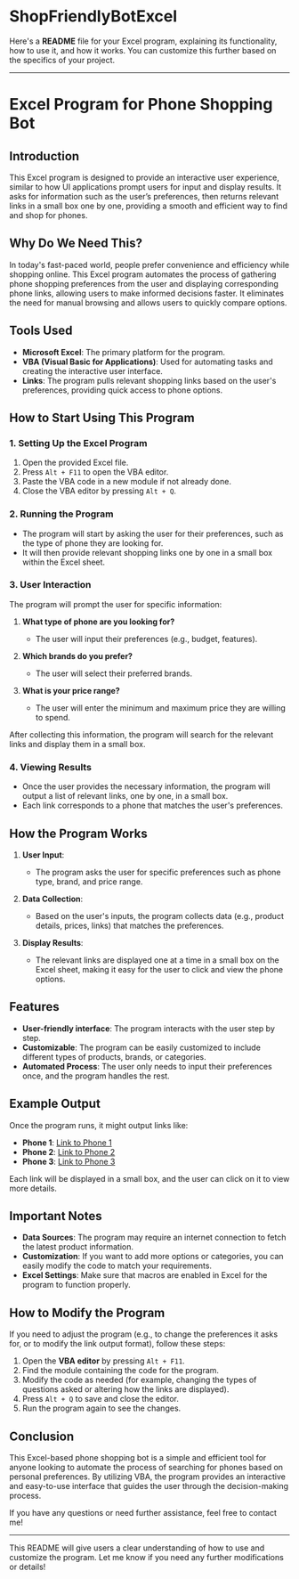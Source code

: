 # ShopFriendlyBotExcel
Here's a **README** file for your Excel program, explaining its functionality, how to use it, and how it works. You can customize this further based on the specifics of your project.

---

# **Excel Program for Phone Shopping Bot**

## **Introduction**

This Excel program is designed to provide an interactive user experience, similar to how UI applications prompt users for input and display results. It asks for information such as the user’s preferences, then returns relevant links in a small box one by one, providing a smooth and efficient way to find and shop for phones.

## **Why Do We Need This?**

In today's fast-paced world, people prefer convenience and efficiency while shopping online. This Excel program automates the process of gathering phone shopping preferences from the user and displaying corresponding phone links, allowing users to make informed decisions faster. It eliminates the need for manual browsing and allows users to quickly compare options.

## **Tools Used**

- **Microsoft Excel**: The primary platform for the program.
- **VBA (Visual Basic for Applications)**: Used for automating tasks and creating the interactive user interface.
- **Links**: The program pulls relevant shopping links based on the user's preferences, providing quick access to phone options.

## **How to Start Using This Program**

### **1. Setting Up the Excel Program**

1. Open the provided Excel file.
2. Press `Alt + F11` to open the VBA editor.
3. Paste the VBA code in a new module if not already done.
4. Close the VBA editor by pressing `Alt + Q`.

### **2. Running the Program**

- The program will start by asking the user for their preferences, such as the type of phone they are looking for.
- It will then provide relevant shopping links one by one in a small box within the Excel sheet.

### **3. User Interaction**

The program will prompt the user for specific information:

1. **What type of phone are you looking for?**
   - The user will input their preferences (e.g., budget, features).
   
2. **Which brands do you prefer?**
   - The user will select their preferred brands.
   
3. **What is your price range?**
   - The user will enter the minimum and maximum price they are willing to spend.

After collecting this information, the program will search for the relevant links and display them in a small box.

### **4. Viewing Results**

- Once the user provides the necessary information, the program will output a list of relevant links, one by one, in a small box.
- Each link corresponds to a phone that matches the user's preferences.
  
## **How the Program Works**

1. **User Input**: 
   - The program asks the user for specific preferences such as phone type, brand, and price range.
   
2. **Data Collection**: 
   - Based on the user's inputs, the program collects data (e.g., product details, prices, links) that matches the preferences.
   
3. **Display Results**:
   - The relevant links are displayed one at a time in a small box on the Excel sheet, making it easy for the user to click and view the phone options.

## **Features**

- **User-friendly interface**: The program interacts with the user step by step.
- **Customizable**: The program can be easily customized to include different types of products, brands, or categories.
- **Automated Process**: The user only needs to input their preferences once, and the program handles the rest.
  
## **Example Output**

Once the program runs, it might output links like:

- **Phone 1**: [Link to Phone 1](https://example.com/phone1)
- **Phone 2**: [Link to Phone 2](https://example.com/phone2)
- **Phone 3**: [Link to Phone 3](https://example.com/phone3)

Each link will be displayed in a small box, and the user can click on it to view more details.

## **Important Notes**

- **Data Sources**: The program may require an internet connection to fetch the latest product information.
- **Customization**: If you want to add more options or categories, you can easily modify the code to match your requirements.
- **Excel Settings**: Make sure that macros are enabled in Excel for the program to function properly.

## **How to Modify the Program**

If you need to adjust the program (e.g., to change the preferences it asks for, or to modify the link output format), follow these steps:

1. Open the **VBA editor** by pressing `Alt + F11`.
2. Find the module containing the code for the program.
3. Modify the code as needed (for example, changing the types of questions asked or altering how the links are displayed).
4. Press `Alt + Q` to save and close the editor.
5. Run the program again to see the changes.

## **Conclusion**

This Excel-based phone shopping bot is a simple and efficient tool for anyone looking to automate the process of searching for phones based on personal preferences. By utilizing VBA, the program provides an interactive and easy-to-use interface that guides the user through the decision-making process.

If you have any questions or need further assistance, feel free to contact me!

---

This README will give users a clear understanding of how to use and customize the program. Let me know if you need any further modifications or details!
